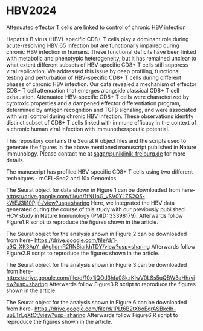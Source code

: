 # HBV2024

Attenuated effector T cells are linked to control of chronic HBV infection

Hepatitis B virus (HBV)-specific CD8+ T cells play a dominant role during acute-resolving HBV 65 infection but are functionally impaired during chronic HBV infection in humans. These functional deficits have been linked with metabolic and phenotypic heterogeneity, but it has remained unclear to what extent different subsets of HBV-specific CD8+ T cells still suppress viral replication. We addressed this issue by deep profiling, functional testing and perturbation of HBV-specific CD8+ T cells during different phases of chronic HBV infection. Our data revealed a mechanism of effector CD8+ T cell attenuation that emerges alongside classical CD8+ T cell exhaustion. Attenuated HBV-specific CD8+ T cells were characterized by cytotoxic properties and a dampened effector differentiation program, determined by antigen recognition and TGFβ signaling, and were associated with viral control during chronic HBV infection. These observations identify distinct subset of CD8+ T cells linked with immune efficacy in the context of a chronic human viral infection with immunotherapeutic potential.

This repository contains the Seurat R object files and the scripts used to generate the figures in the above mentioned manuscript published in Nature Immunology.
Please contact me at sagar@uniklinik-freiburg.de for more details.

The manuscript has profiled HBV-specific CD8+ T cells using two different techniques - mCEL-Seq2 and 10x Genomics.

The Seurat object for data shown in Figure 1 can be downloaded from here-
https://drive.google.com/file/d/1fNUoG_vSV0YLZS2Q5-kWEJ3li10Pjjf-/view?usp=sharing
Here, we integrated the HBV data generated during the course of this study with our previously published HCV study in Nature Immunology (PMID: 33398179).
Afterwards follow Figure1.R script to reproduce the figures shown in the article.

The Seurat object for the analysis shown in Figure 2 can be downloaded from here-
https://drive.google.com/file/d/1-a9Q_XK3ApY_dAgIldmR2RNSiarkhTDY/view?usp=sharing
Afterwards follow Figure2.R script to reproduce the figures shown in the article.

The Seurat object for the analysis shown in Figure 3 can be downloaded from here-
https://drive.google.com/file/d/10x1iQOJ3hfa08kzKlwV0LSs5qQBW3aHh/view?usp=sharing
Afterwards follow Figure3.R script to reproduce the figures shown in the article.

The Seurat object for the analysis shown in Figure 6 can be downloaded from here-
https://drive.google.com/file/d/1PLt6B2tX6oEqrASBkclb-uuETrLgXtCt/view?usp=sharing
Afterwards follow Figure6.R script to reproduce the figures shown in the article.
